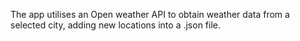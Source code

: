 The app utilises an Open weather API to obtain weather data from a selected city, adding new locations into a .json file. 
